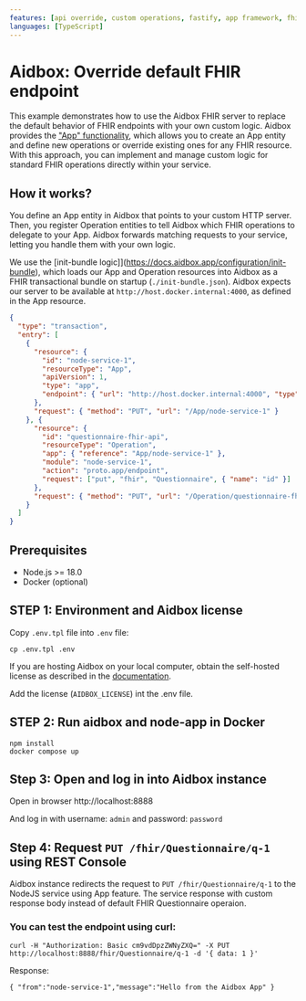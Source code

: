 ```yaml
---
features: [api override, custom operations, fastify, app framework, fhir extensions]
languages: [TypeScript]
---
```

# Aidbox: Override default FHIR endpoint

This example demonstrates how to use the Aidbox FHIR server to replace the default behavior of FHIR endpoints with your own custom logic. Aidbox provides the ["App" functionality](https://docs.aidbox.app/app-development/aidbox-sdk/apps), which allows you to create an App entity and define new operations or override existing ones for any FHIR resource. With this approach, you can implement and manage custom logic for standard FHIR operations directly within your service.

## How it works?
You define an App entity in Aidbox that points to your custom HTTP server. Then, you register Operation entities to tell Aidbox which FHIR operations to delegate to your App. Aidbox forwards matching requests to your service, letting you handle them with your own logic.

We use the [init-bundle logic]](https://docs.aidbox.app/configuration/init-bundle), which loads our App and Operation resources into Aidbox as a FHIR transactional bundle on startup (`./init-bundle.json`).
Aidbox expects our server to be available at `http://host.docker.internal:4000`, as defined in the App resource.

```JSON
{
  "type": "transaction",
  "entry": [
    {
      "resource": {
        "id": "node-service-1",
        "resourceType": "App",
        "apiVersion": 1,
        "type": "app",
        "endpoint": { "url": "http://host.docker.internal:4000", "type": "http-rpc", "secret": "secret" }
      },
      "request": { "method": "PUT", "url": "/App/node-service-1" }
    }, {
      "resource": {
        "id": "questionnaire-fhir-api",
        "resourceType": "Operation",
        "app": { "reference": "App/node-service-1" },
        "module": "node-service-1",
        "action": "proto.app/endpoint",
        "request": ["put", "fhir", "Questionnaire", { "name": "id" }]
      },
      "request": { "method": "PUT", "url": "/Operation/questionnaire-fhir-api" }
    }
  ]
}
```

## Prerequisites

- Node.js >= 18.0
- Docker (optional)


## STEP 1: Environment and Aidbox license

Copy `.env.tpl` file into `.env` file:

```shell
cp .env.tpl .env
```

If you are hosting Aidbox on your local computer, obtain the self-hosted license as described in the [documentation](https://docs.aidbox.app/getting-started/run-aidbox-locally-with-docker).

Add the license (`AIDBOX_LICENSE`) int the .env file.

## STEP 2: Run aidbox and node-app in Docker

```shell
npm install
docker compose up
```

## Step 3: Open and log in into Aidbox instance

Open in browser http://localhost:8888

And log in with username: `admin` and password: `password`

## Step 4: Request `PUT /fhir/Questionnaire/q-1` using REST Console
Aidbox instance redirects the request to `PUT /fhir/Questionnaire/q-1` to the NodeJS service using App feature. The service response with custom response body instead of default FHIR Questionnaire operaion.

### You can test the endpoint using curl:

```shell
curl -H "Authorization: Basic cm9vdDpzZWNyZXQ=" -X PUT http://localhost:8888/fhir/Questionnaire/q-1 -d '{ data: 1 }'
```

Response:
```
{ "from":"node-service-1","message":"Hello from the Aidbox App" }
```

